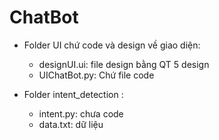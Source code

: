 # ChatBot
- Folder UI chứ code và design về giao diện:
	+ designUI.ui: file design bằng QT 5 design
	+ UIChatBot.py: Chứ file code 

- Folder intent_detection :	
	+ intent.py: chưa code
	+ data.txt: dữ liệu 

